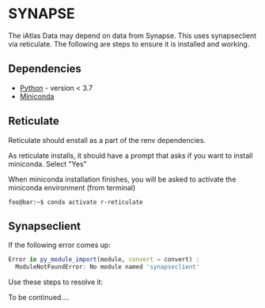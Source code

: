 # SYNAPSE

The iAtlas Data may depend on data from Synapse. This uses synapseclient via reticulate. The following are steps to ensure it is installed and working.

## Dependencies

- [Python](https://www.python.org/) - version < 3.7
- [Miniconda](https://docs.conda.io/en/latest/miniconda.html)

## Reticulate

Reticulate should enstall as a part of the renv dependencies.

As reticulate installs, it should have a prompt that asks if you want to install miniconda. Select "Yes"

When miniconda installation finishes, you will be asked to activate the miniconda environment (from terminal)

```console
foo@bar:~$ conda activate r-reticulate
```

## Synapseclient

If the following error comes up:

```R
Error in py_module_import(module, convert = convert) :
  ModuleNotFoundError: No module named 'synapseclient'
```

Use these steps to resolve it:

To be continued....
